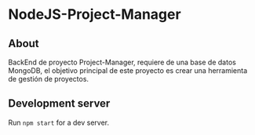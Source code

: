 # NodeJS-Project-Manager

## About
BackEnd de proyecto Project-Manager, requiere de una base de datos MongoDB, 
el objetivo principal de este proyecto es crear una herramienta de gestión de proyectos.

## Development server
Run `npm start` for a dev server.
